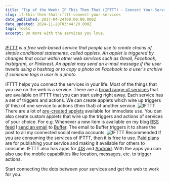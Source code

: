 ```yaml
---
title: "Tip of the Week: IF This Then That (IFTTT) - Connect Your Services"
slug: if-this-then-that-ifttt-connect-your-services
date_published: 2017-04-24T00:00:00.000Z
date_updated: 2024-11-28T03:44:20.000Z
tags: Tools
excerpt: Do more with the services you love.
---
```


*[IFTTT](https://en.wikipedia.org/wiki/IFTTT) is a free web-based service that people use to create chains of simple conditional statements, called applets. An applet is triggered by changes that occur within other web services such as Gmail, Facebook, Instagram, or Pinterest. An applet may send an e-mail message if the user tweets using a hashtag or to copy a photo on Facebook to a user's archive if someone tags a user in a photo*

IFTTT helps you connect the services in your life. Most of the things that you use on the web is a service. There are a [broad range of services](https://ifttt.com/search) that are available on IFTTT that you can start using right away. Each service has a set of triggers and actions. We can create applets which wire up triggers (if this) of one service to actions (then that) of another service.
![IFTTT](__GHOST_URL__/content/images/ifttt_recipe.png)
There are a lot of [pre-created applets](https://ifttt.com/discover) available for immediate use. You can also create custom applets that wire up the triggers and actions of services of your choice. For e.g. Whenever a new item is available on my blog [RSS feed](https://ifttt.com/feed) I [send an email](https://ifttt.com/gmail) to [Buffer](__GHOST_URL__/blog/buffer-smarter-social-sharing/). The email to Buffer triggers it to share the post to all my connected social media accounts.
![IFTTT Recommended](__GHOST_URL__/content/images/ifttt_popular.png)
If you are consuming the services of IFTTT, then it is free to use. [Paid plans](https://platform.ifttt.com/pricing) are for publishing your service and making it available for others to consume. IFTTT also has apps for [iOS](https://itunes.apple.com/app/apple-store/id660944635?mt=8) and [Android](https://play.google.com/store/apps/details?id=com.ifttt.ifttt&amp;utm_source=/about&amp;utm_medium=web). With the apps you can also use the mobile capabilities like location, messages, etc. to trigger actions.

Start connecting the dots between your services and get the web to work for you.
